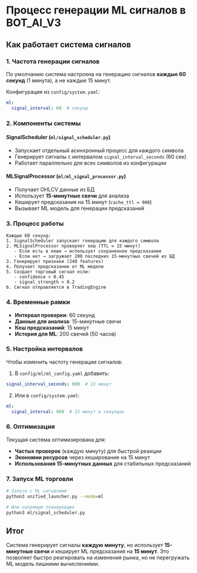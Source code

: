 # Процесс генерации ML сигналов в BOT_AI_V3

## Как работает система сигналов

### 1. **Частота генерации сигналов**

По умолчанию система настроена на генерацию сигналов **каждые 60 секунд** (1 минута), а не каждые 15 минут.

Конфигурация из `config/system.yaml`:

```yaml
ml:
  signal_interval: 60  # секунд
```

### 2. **Компоненты системы**

#### **SignalScheduler** (`ml/signal_scheduler.py`)

- Запускает отдельный асинхронный процесс для каждого символа
- Генерирует сигналы с интервалом `signal_interval_seconds` (60 сек)
- Работает параллельно для всех символов из конфигурации

#### **MLSignalProcessor** (`ml/ml_signal_processor.py`)

- Получает OHLCV данные из БД
- Использует **15-минутные свечи** для анализа
- Кеширует предсказания на 15 минут (`cache_ttl = 900`)
- Вызывает ML модель для генерации предсказаний

### 3. **Процесс работы**

```
Каждые 60 секунд:
1. SignalScheduler запускает генерацию для каждого символа
2. MLSignalProcessor проверяет кеш (TTL = 15 минут)
   - Если есть в кеше → использует сохраненное предсказание
   - Если нет → загружает 200 последних 15-минутных свечей из БД
3. Генерирует признаки (240 features)
4. Получает предсказание от ML модели
5. Создает торговый сигнал если:
   - confidence > 0.45
   - signal_strength > 0.2
6. Сигнал отправляется в TradingEngine
```

### 4. **Временные рамки**

- **Интервал проверки**: 60 секунд
- **Данные для анализа**: 15-минутные свечи
- **Кеш предсказаний**: 15 минут
- **История для ML**: 200 свечей (50 часов)

### 5. **Настройка интервалов**

Чтобы изменить частоту генерации сигналов:

1. В `config/ml/ml_config.yaml` добавить:

```yaml
signal_interval_seconds: 900  # 15 минут
```

2. Или в `config/system.yaml`:

```yaml
ml:
  signal_interval: 900  # 15 минут в секундах
```

### 6. **Оптимизация**

Текущая система оптимизирована для:

- **Частых проверок** (каждую минуту) для быстрой реакции
- **Экономии ресурсов** через кеширование на 15 минут
- **Использования 15-минутных данных** для стабильных предсказаний

### 7. **Запуск ML торговли**

```bash
# Запуск с ML сигналами
python3 unified_launcher.py --mode=ml

# Или напрямую планировщик
python3 ml/signal_scheduler.py
```

## Итог

Система генерирует сигналы **каждую минуту**, но использует **15-минутные свечи** и кеширует ML предсказания на **15 минут**. Это позволяет быстро реагировать на изменения рынка, но не перегружать ML модель лишними вычислениями.
